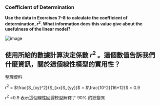 ### Coefficient of Determination

**Use the data in Exercises
7–8 to calculate the coefficient of determination, $r^2$.
What information does this value give about the
usefulness
of the linear model?**

![image](https://github.com/user-attachments/assets/1a295595-ebf4-4640-91c0-f37692951705)

使用所給的數據計算決定係數 $r^2$ 。這個數值告訴我們什麼資訊，關於這個線性模型的實用性？
---

整理資料

$r^2$ = $\frac{S_{xy}^2}{S_{xx}S_{yy}}$ = $\frac{10^2}{16*12}$ = 0.9

$r^2$ =0.9 表示這個線性回歸模型解釋了 90% 的總變異
